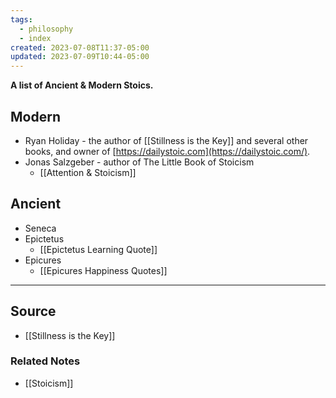 ```yaml
---
tags:
  - philosophy
  - index
created: 2023-07-08T11:37-05:00
updated: 2023-07-09T10:44-05:00
---
```

**A list of Ancient & Modern Stoics.**

## Modern

- Ryan Holiday - the author of [[Stillness is the Key]] and several other books, and owner of [https://dailystoic.com](https://dailystoic.com/).
- Jonas Salzgeber - author of The Little Book of Stoicism
    - [[Attention & Stoicism]]

## Ancient

- Seneca
- Epictetus
    - [[Epictetus Learning Quote]]
- Epicures
    - [[Epicures  Happiness  Quotes]]

---

## Source
- [[Stillness is the Key]]

### Related Notes
- [[Stoicism]]